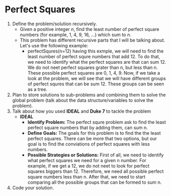 # **Perfect Squares**

1. Define the problem/solution recursively.
   - Given a positive integer _n_, find the least number of perfect square numbers (for example, 1, 4, 9, 16, ...) which sum to _n_.
   - This problem has different recursive parts that I will be talking about. Let's use the following example:
     - perfectSqures(n=12) having this exmple, we will need to find the least number of perfect squre numbers that add 12. To do that, we need to identify what the perfect squares are that can sum 12. We do not neet perfect squares grater than n, but less than n. These possible perfect squares are 0, 1, 4, 9. Now, if we take a look at the problem, we will see that we will have different groups of perfect squres that can be sum 12. These groups can be seen as a tree.
2. Plan to store solutions to sub-problems and combining them to solve the global problem (talk about the data structure/variables to solve the problem).
3. Talk about how you used **IDEAL** and **Duke 7** to tackle the problem
   - **IDEAL**
     - **Identify Problem:** The perfect squre problem ask to find the least perfect square numbers that by adding them, can sum n.
     - **Define Goals:** The goals for this problem is to find the the least perfect squares. There can be more that two options, but our goal is to find the conviations of perfect squares with less numbers.
     - **Possible Strategies or Solutions:** First of all, we need to identify what perfect squares we need for a given n number. For example, if we get a 12, we do not neet to look for perfect squares biggers than 12. Therefore, we need all possible perfect square numbers less than n. After that, we need to start comparing all the possible groups that can be formed to sum n.
4. Code your solution.
